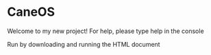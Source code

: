 # CaneOS
Welcome to my new project!
For help, please type help in the console

Run by downloading and running the HTML document
